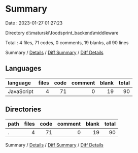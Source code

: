# Summary

Date : 2023-01-27 01:27:23

Directory d:\\maturski\\foodsprint_backend\\middleware

Total : 4 files,  71 codes, 0 comments, 19 blanks, all 90 lines

Summary / [Details](details.md) / [Diff Summary](diff.md) / [Diff Details](diff-details.md)

## Languages
| language | files | code | comment | blank | total |
| :--- | ---: | ---: | ---: | ---: | ---: |
| JavaScript | 4 | 71 | 0 | 19 | 90 |

## Directories
| path | files | code | comment | blank | total |
| :--- | ---: | ---: | ---: | ---: | ---: |
| . | 4 | 71 | 0 | 19 | 90 |

Summary / [Details](details.md) / [Diff Summary](diff.md) / [Diff Details](diff-details.md)